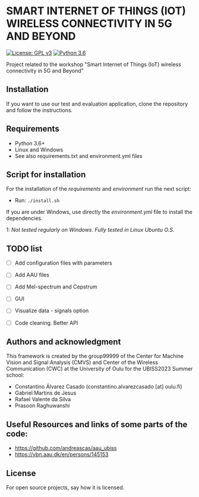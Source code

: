 # SMART INTERNET OF THINGS (IOT) WIRELESS CONNECTIVITY IN 5G AND BEYOND

[![License: GPL v3](https://img.shields.io/badge/License-GPLv3-blue.svg)](https://www.gnu.org/licenses/gpl-3.0)
[![Python 3.6](https://img.shields.io/badge/python-3.6+-green.svg)](https://www.python.org/downloads/release/python-360/)


Project related to the workshop "Smart Internet of Things (IoT) wireless connectivity in 5G and Beyond"



## Installation

If you want to use our test and evaluation application, clone the repository and follow the instructions.

## Requirements

* Python 3.6+
* Linux and Windows
* See also requirements.txt and environment.yml files

## Script for installation
For the installation of the _requirements_ and _environment_ run the next script:
* Run: `./install.sh`

If you are under Windows, use directly the _environment.yml_ file to install the 
dependencies.


<a name="myfootnote1">1</a>: *Not tested regularly on Windows. Fully tested in Linux Ubuntu O.S.*

## TODO list
 - [ ] Add configuration files with parameters 
 - [ ] Add AAU files
 - [ ] Add Mel-spectrum and Cepstrum
 - [ ] GUI
 - [ ] Visualize data - signals option
 - [ ] Code cleaning. Better API



## Authors and acknowledgment
This framework is created by the group99999 of the Center for Machine Vision and Signal Analysis (CMVS) and Center of the Wireless Communication (CWC) at the University of Oulu for the UBISS2023 Summer school:
 * Constantino Álvarez Casado (constantino.alvarezcasado [at] oulu.fi)
 * Gabriel Martins de Jesus
 * Rafael Valente da Silva
 * Prasoon Raghuwanshi


## Useful Resources and links of some parts of the code:
- https://github.com/andreascas/aau_ubiss
- https://vbn.aau.dk/en/persons/145153


## License
For open source projects, say how it is licensed.


